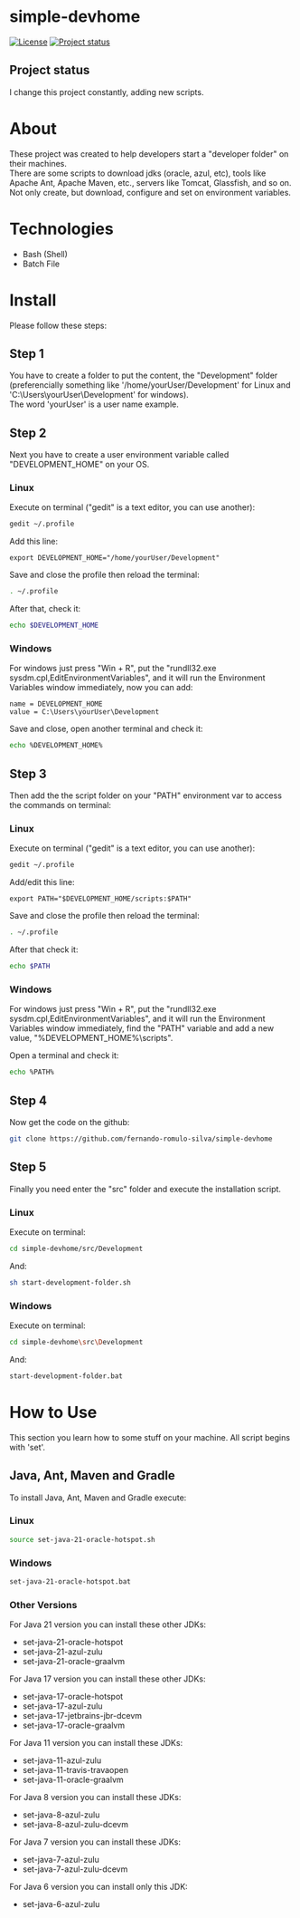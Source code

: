 # simple-devhome

[![License](https://img.shields.io/badge/License-Apache%202.0-blue.svg)](https://opensource.org/licenses/Apache-2.0)
[![Project status](https://img.shields.io/badge/Project%20status-Maintenance-orange.svg)](https://img.shields.io/badge/Project%20status-Maintenance-orange.svg)

## Project status

I change this project constantly, adding new scripts.

# About

These project was created to help developers start a "developer folder" on their machines. <br />
There are some scripts to download jdks (oracle, azul, etc), tools like Apache Ant, Apache Maven, etc., servers like Tomcat, Glassfish, and so on.
Not only create, but download, configure and set on environment variables.

# Technologies

- Bash (Shell)
- Batch File

# Install

Please follow these steps:

## Step 1

You have to create a folder to put the content, the "Development" folder (preferencially something like '/home/yourUser/Development' for Linux and 'C:\Users\yourUser\Development' for windows). <br />
The word 'yourUser' is a user name example. <br />

## Step 2

Next you have to create a user environment variable called "DEVELOPMENT_HOME" on your OS. <br />

### Linux

Execute on terminal ("gedit" is a text editor, you can use another):

```bash
gedit ~/.profile
```

Add this line:

```
export DEVELOPMENT_HOME="/home/yourUser/Development"
```

Save and close the profile then reload the terminal:

```bash
. ~/.profile
```

After that, check it:

```bash
echo $DEVELOPMENT_HOME
```

### Windows

For windows just press "Win + R", put the "rundll32.exe sysdm.cpl,EditEnvironmentVariables", and it will run the Environment Variables window immediately, now you can add:

```
name = DEVELOPMENT_HOME
value = C:\Users\yourUser\Development
```

Save and close, open another terminal and check it:

```bash
echo %DEVELOPMENT_HOME%
```

## Step 3

Then add the the script folder on your "PATH" environment var to access the commands on terminal:

### Linux

Execute on terminal ("gedit" is a text editor, you can use another):

```bash
gedit ~/.profile
```

Add/edit this line:

```
export PATH="$DEVELOPMENT_HOME/scripts:$PATH"
```

Save and close the profile then reload the terminal:

```bash
. ~/.profile
```

After that check it:

```bash
echo $PATH
```
 
### Windows

For windows just press "Win + R", put the "rundll32.exe sysdm.cpl,EditEnvironmentVariables", and it will run the Environment Variables window immediately, find the "PATH" variable and add a new value, "%DEVELOPMENT_HOME%\scripts".

Open a terminal and check it:

```bash
echo %PATH%
```

## Step 4

Now get the code on the github: 

```bash
git clone https://github.com/fernando-romulo-silva/simple-devhome
```

## Step 5

Finally you need enter the "src" folder and execute the installation script.

### Linux

Execute on terminal:

```bash
cd simple-devhome/src/Development
```

And: 

```bash
sh start-development-folder.sh
```

### Windows

Execute on terminal:

```bash
cd simple-devhome\src\Development
```

And: 

```bash
start-development-folder.bat
```


# How to Use

This section you learn how to some stuff on your machine.
All script begins with 'set'.

## Java, Ant, Maven and Gradle

To install Java, Ant, Maven and Gradle execute:

### Linux

```bash
source set-java-21-oracle-hotspot.sh
```

### Windows

```bash
set-java-21-oracle-hotspot.bat
```

### Other Versions

For Java 21 version you can install these other JDKs:

- set-java-21-oracle-hotspot
- set-java-21-azul-zulu
- set-java-21-oracle-graalvm

For Java 17 version you can install these other JDKs:

- set-java-17-oracle-hotspot
- set-java-17-azul-zulu
- set-java-17-jetbrains-jbr-dcevm
- set-java-17-oracle-graalvm
 
For Java 11 version you can install these JDKs:

- set-java-11-azul-zulu
- set-java-11-travis-travaopen
- set-java-11-oracle-graalvm

For Java 8 version you can install these JDKs:

- set-java-8-azul-zulu
- set-java-8-azul-zulu-dcevm

For Java 7 version you can install these JDKs:

- set-java-7-azul-zulu
- set-java-7-azul-zulu-dcevm

For Java 6 version you can install only this JDK:

- set-java-6-azul-zulu

